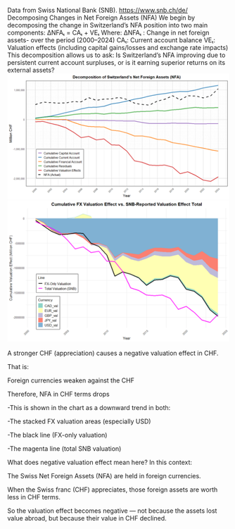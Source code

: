 Data from Swiss National Bank (SNB). https://www.snb.ch/de/
Decomposing Changes in Net Foreign Assets (NFA)
We begin by decomposing the change in Switzerland’s NFA position into two main components:
ΔNFAₜ = CAₜ + VEₜ
Where:
	ΔNFAₜ : Change in net foreign assets-  over the period (2000–2024)
	CAₜ:  Current account balance
	VEₜ:  Valuation effects (including capital gains/losses and exchange rate impacts)
This decomposition allows us to ask: Is Switzerland’s NFA improving due to persistent current account surpluses, or is it earning superior returns on its external assets?
![NFA Plot](NFADecomposition.png)
![NFA Plot](VA_comparision_FX.png)

A stronger CHF (appreciation) causes a negative valuation effect in CHF.

That is:

Foreign currencies weaken against the CHF

Therefore, NFA in CHF terms drops

-This is shown in the chart as a downward trend in both:

-The stacked FX valuation areas (especially USD)

-The black line (FX-only valuation)

-The magenta line (total SNB valuation)

What does negative valuation effect mean here?
In this context:

The Swiss Net Foreign Assets (NFA) are held in foreign currencies.

When the Swiss franc (CHF) appreciates, those foreign assets are worth less in CHF terms.

So the valuation effect becomes negative — not because the assets lost value abroad, but because their value in CHF declined.
